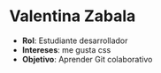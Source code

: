 # Valentina Zabala
 - **Rol**: Estudiante desarrollador
 - **Intereses**: me gusta css
 - **Objetivo**: Aprender Git colaborativo